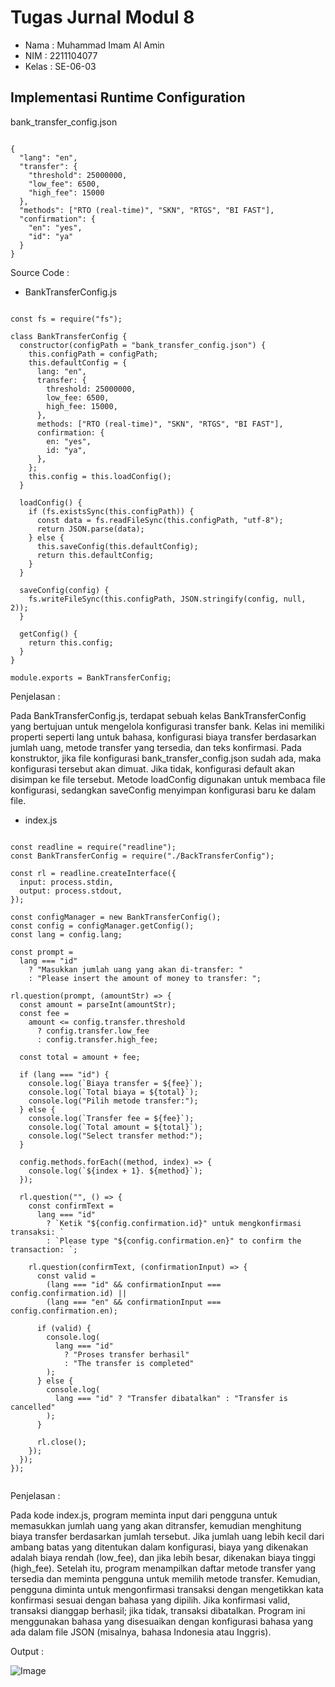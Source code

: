 # Tugas Jurnal Modul 8

- Nama : Muhammad Imam Al Amin
- NIM : 2211104077
- Kelas : SE-06-03

## Implementasi Runtime Configuration

bank_transfer_config.json

```

{
  "lang": "en",
  "transfer": {
    "threshold": 25000000,
    "low_fee": 6500,
    "high_fee": 15000
  },
  "methods": ["RTO (real-time)", "SKN", "RTGS", "BI FAST"],
  "confirmation": {
    "en": "yes",
    "id": "ya"
  }
}

```

Source Code :

- BankTransferConfig.js

```

const fs = require("fs");

class BankTransferConfig {
  constructor(configPath = "bank_transfer_config.json") {
    this.configPath = configPath;
    this.defaultConfig = {
      lang: "en",
      transfer: {
        threshold: 25000000,
        low_fee: 6500,
        high_fee: 15000,
      },
      methods: ["RTO (real-time)", "SKN", "RTGS", "BI FAST"],
      confirmation: {
        en: "yes",
        id: "ya",
      },
    };
    this.config = this.loadConfig();
  }

  loadConfig() {
    if (fs.existsSync(this.configPath)) {
      const data = fs.readFileSync(this.configPath, "utf-8");
      return JSON.parse(data);
    } else {
      this.saveConfig(this.defaultConfig);
      return this.defaultConfig;
    }
  }

  saveConfig(config) {
    fs.writeFileSync(this.configPath, JSON.stringify(config, null, 2));
  }

  getConfig() {
    return this.config;
  }
}

module.exports = BankTransferConfig;

```

Penjelasan :

Pada BankTransferConfig.js, terdapat sebuah kelas BankTransferConfig yang bertujuan untuk mengelola konfigurasi transfer bank. Kelas ini memiliki properti seperti lang untuk bahasa, konfigurasi biaya transfer berdasarkan jumlah uang, metode transfer yang tersedia, dan teks konfirmasi. Pada konstruktor, jika file konfigurasi bank_transfer_config.json sudah ada, maka konfigurasi tersebut akan dimuat. Jika tidak, konfigurasi default akan disimpan ke file tersebut. Metode loadConfig digunakan untuk membaca file konfigurasi, sedangkan saveConfig menyimpan konfigurasi baru ke dalam file.

- index.js

```

const readline = require("readline");
const BankTransferConfig = require("./BackTransferConfig");

const rl = readline.createInterface({
  input: process.stdin,
  output: process.stdout,
});

const configManager = new BankTransferConfig();
const config = configManager.getConfig();
const lang = config.lang;

const prompt =
  lang === "id"
    ? "Masukkan jumlah uang yang akan di-transfer: "
    : "Please insert the amount of money to transfer: ";

rl.question(prompt, (amountStr) => {
  const amount = parseInt(amountStr);
  const fee =
    amount <= config.transfer.threshold
      ? config.transfer.low_fee
      : config.transfer.high_fee;

  const total = amount + fee;

  if (lang === "id") {
    console.log(`Biaya transfer = ${fee}`);
    console.log(`Total biaya = ${total}`);
    console.log("Pilih metode transfer:");
  } else {
    console.log(`Transfer fee = ${fee}`);
    console.log(`Total amount = ${total}`);
    console.log("Select transfer method:");
  }

  config.methods.forEach((method, index) => {
    console.log(`${index + 1}. ${method}`);
  });

  rl.question("", () => {
    const confirmText =
      lang === "id"
        ? `Ketik "${config.confirmation.id}" untuk mengkonfirmasi transaksi: `
        : `Please type "${config.confirmation.en}" to confirm the transaction: `;

    rl.question(confirmText, (confirmationInput) => {
      const valid =
        (lang === "id" && confirmationInput === config.confirmation.id) ||
        (lang === "en" && confirmationInput === config.confirmation.en);

      if (valid) {
        console.log(
          lang === "id"
            ? "Proses transfer berhasil"
            : "The transfer is completed"
        );
      } else {
        console.log(
          lang === "id" ? "Transfer dibatalkan" : "Transfer is cancelled"
        );
      }

      rl.close();
    });
  });
});


```

Penjelasan :

Pada kode index.js, program meminta input dari pengguna untuk memasukkan jumlah uang yang akan ditransfer, kemudian menghitung biaya transfer berdasarkan jumlah tersebut. Jika jumlah uang lebih kecil dari ambang batas yang ditentukan dalam konfigurasi, biaya yang dikenakan adalah biaya rendah (low_fee), dan jika lebih besar, dikenakan biaya tinggi (high_fee). Setelah itu, program menampilkan daftar metode transfer yang tersedia dan meminta pengguna untuk memilih metode transfer. Kemudian, pengguna diminta untuk mengonfirmasi transaksi dengan mengetikkan kata konfirmasi sesuai dengan bahasa yang dipilih. Jika konfirmasi valid, transaksi dianggap berhasil; jika tidak, transaksi dibatalkan. Program ini menggunakan bahasa yang disesuaikan dengan konfigurasi bahasa yang ada dalam file JSON (misalnya, bahasa Indonesia atau Inggris).

Output :

![Image](https://github.com/user-attachments/assets/57bf73fb-25ee-4395-8236-521d37e13307)
